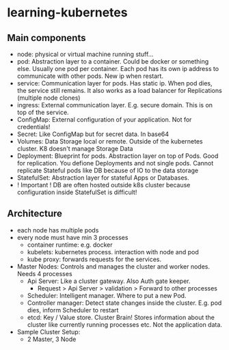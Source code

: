 # learning-kubernetes
## Main components
- node: physical or virtual machine running stuff...
- pod: Abstraction layer to a container. Could be docker or something else. Usually one pod per container. Each pod has its own ip address to communicate with other pods. New ip when restart.
- service: Communication layer for pods. Has static ip. When pod dies, the service still remains. It also works as a load balancer for Replications (multiple node clones)
- ingress: External communication layer. E.g. secure domain. This is on top of the service.
- ConfigMap: External configuration of your application. Not for credentials!
- Secret: Like ConfigMap but for secret data. In base64
- Volumes: Data Storage local or remote. Outside of the kubernetes cluster. K8 doesn't manage Storage Data
- Deployment: Blueprint for pods. Abstraction layer on top of Pods. Good for replication. You defione Deployments and not single pods. Cannot replicate Stateful  pods like DB because of IO to the data storage
- StatefulSet: Abstraction layer for stateful Apps or Databases. 
- ! Important ! DB are often hosted outside k8s cluster because configuration inside StatefulSet is difficult!

## Architecture
- each node has multiple pods
- every node must have min 3 processes
  - container runtime: e.g. docker
  - kubelets: kubernetes process. interaction with node and pod
  - kube proxy: forwards requests for the services.
- Master Nodes: Controls and manages the cluster and worker nodes. Needs 4 processes
  - Api Server: Like a cluster gateway. Also Auth gate keeper.
    - Request > Api Server > validation > Forward to other processes
  - Scheduler: Intelligent manager. Where to put a new Pod. 
  - Controller manager: Detect state changes inside the cluster. E.g. pod dies, inform Scheduler to restart
  - etcd: Key / Value store. Cluster Brain! Stores information about the cluster like currently running processes etc. Not the application data. 
- Sample Cluster Setup:
  - 2 Master, 3 Node
